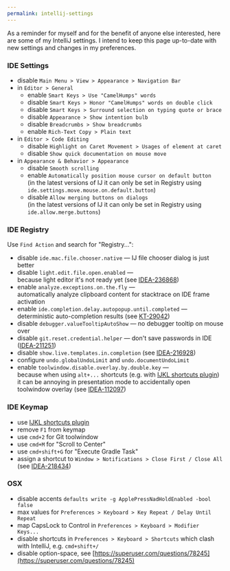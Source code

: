 ```yaml
---
permalink: intellij-settings
---
```


As a reminder for myself and for the benefit of anyone else interested, here are some of my IntelliJ settings.
I intend to keep this page up-to-date with new settings and changes in my preferences. 

### IDE Settings
 - disable `Main Menu > View > Appearance > Navigation Bar`
 - in `Editor > General`
     - enable `Smart Keys > Use "CamelHumps" words`
     - disable `Smart Keys > Honor "CamelHumps" words on double click`
     - disable `Smart Keys > Surround selection on typing quote or brace`
     - disable `Appearance > Show intention bulb`
     - disable `Breadcrumbs > Show breadcrumbs`
     - enable `Rich-Text Copy > Plain text`
 - in `Editor > Code Editing`
     - disable `Highlight on Caret Movement > Usages of element at caret`
     - disable `Show quick documentation on mouse move`
 - in `Appearance & Behavior > Appearance`
     - disable `Smooth scrolling`
     - enable `Automatically position mouse cursor on default button`<br/>
       (in the latest versions of IJ it can only be set in Registry using `ide.settings.move.mouse.on.default.button`)
     - disable `Allow merging buttons on dialogs`<br/>
       (in the latest versions of IJ it can only be set in Registry using `ide.allow.merge.buttons`)

### IDE Registry
Use `Find Action` and search for "Registry...":
 - disable `ide.mac.file.chooser.native` — IJ file chooser dialog is just better
 - disable `light.edit.file.open.enabled` — <br/>
   because light editor it's not ready yet (see [IDEA-236868](https://youtrack.jetbrains.com/issue/IDEA-236868))
 - enable `analyze.exceptions.on.the.fly` — <br/>
   automatically analyze clipboard content for stacktrace on IDE frame activation
 - enable `ide.completion.delay.autopopup.until.completed` — <br/>
   deterministic auto-completion results (see [KT-29042](https://youtrack.jetbrains.com/issue/KT-29042))
 - disable `debugger.valueTooltipAutoShow` — no debugger tooltip on mouse over
 - disable `git.reset.credential.helper` — don't save passwords in IDE ([IDEA-211251](https://youtrack.jetbrains.com/issue/IDEA-211251))
 - disable `show.live.templates.in.completion` (see [IDEA-216928](https://youtrack.jetbrains.com/issue/IDEA-216928))
 - configure `undo.globalUndoLimit` and `undo.documentUndoLimit`
 - enable `toolwindow.disable.overlay.by.double.key` — <br/>
   because when using `alt+...` shortcuts (e.g. with [IJKL shortcuts plugin](https://github.com/dkandalov/ijkl-shortcuts-plugin)) 
   it can be annoying in presentation mode to accidentally open toolwindow overlay (see [IDEA-112097](https://youtrack.jetbrains.com/issue/IDEA-112097)) 

### IDE Keymap
 - use [IJKL shortcuts plugin](https://github.com/dkandalov/ijkl-shortcuts-plugin)
 - remove `F1` from keymap
 - use `cmd+2` for Git toolwindow
 - use `cmd+M` for "Scroll to Center"
 - use `cmd+shift+G` for "Execute Gradle Task"
 - assign a shortcut to `Window > Notifications > Close First / Close All` (see [IDEA-218434](https://youtrack.jetbrains.com/issue/IDEA-218434))

### OSX
 - disable accents `defaults write -g ApplePressNadHoldEnabled -bool false`
 - max values for `Preferences > Keyboard > Key Repeat / Delay Until Repeat`
 - map CapsLock to Control in `Preferences > Keyboard > Modifier Keys...`
 - disable shortcuts in `Preferences > Keyboard > Shortcuts` which clash with IntelliJ, e.g. `cmd+shift+/`
 - disable option-space, see [https://superuser.com/questions/78245](https://superuser.com/questions/78245)
 